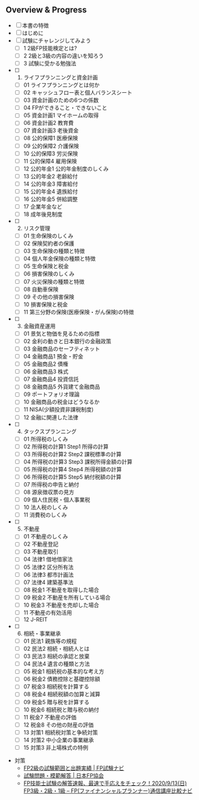 ## Overview & Progress

- [ ] 本書の特徴
- [ ] はじめに
- [ ] 試験にチャレンジしてみよう
  - [ ] 1 2級FP技能検定とは?
  - [ ] 2 2級と3級の内容の違いを知ろう
  - [ ] 3 試験に受かる勉強法
- [ ] 1. ライフプランニングと資金計画
  - [ ] 01 ライフプランニングとは何か
  - [ ] 02 キャッシュフロー表と個人バランスシート
  - [ ] 03 資金計画のための6つの係数
  - [ ] 04 FPができること・できないこと
  - [ ] 05 資金計画1 マイホームの取得
  - [ ] 06 資金計画2 教育費
  - [ ] 07 資金計画3 老後資金
  - [ ] 08 公的保障1 医療保険
  - [ ] 09 公的保障2 介護保険
  - [ ] 10 公的保障3 労災保険
  - [ ] 11 公的保障4 雇用保険
  - [ ] 12 公的年金1 公的年金制度のしくみ
  - [ ] 13 公的年金2 老齢給付
  - [ ] 14 公的年金3 障害給付
  - [ ] 15 公的年金4 遺族給付
  - [ ] 16 公的年金5 併給調整
  - [ ] 17 企業年金など
  - [ ] 18 成年後見制度
- [ ] 2. リスク管理
  - [ ] 01 生命保険のしくみ
  - [ ] 02 保険契約者の保護
  - [ ] 03 生命保険の種類と特徴
  - [ ] 04 個人年金保険の種類と特徴
  - [ ] 05 生命保険と税金
  - [ ] 06 損害保険のしくみ
  - [ ] 07 火災保険の種類と特徴
  - [ ] 08 自動車保険
  - [ ] 09 その他の損害保険
  - [ ] 10 損害保険と税金
  - [ ] 11 第三分野の保険(医療保険・がん保険)の特徴
- [ ] 3. 金融資産運用
  - [ ] 01 景気と物価を見るための指標
  - [ ] 02 金利の動きと日本銀行の金融政策
  - [ ] 03 金融商品のセーフティネット
  - [ ] 04 金融商品1 預金・貯金
  - [ ] 05 金融商品2 債権
  - [ ] 06 金融商品3 株式
  - [ ] 07 金融商品4 投資信託
  - [ ] 08 金融商品5 外貨建て金融商品
  - [ ] 09 ポートフォリオ理論
  - [ ] 10 金融商品の税金はどうなるか
  - [ ] 11 NISA(少額投資非課税制度)
  - [ ] 12 金融に関連した法律
- [ ] 4. タックスプランニング
  - [ ] 01 所得税のしくみ
  - [ ] 02 所得税の計算1 Step1 所得の計算
  - [ ] 03 所得税の計算2 Step2 課税標準の計算
  - [ ] 04 所得税の計算3 Step3 課税所得金額の計算
  - [ ] 05 所得税の計算4 Step4 所得税額の計算
  - [ ] 06 所得税の計算5 Step5 納付税額の計算
  - [ ] 07 所得税の申告と納付
  - [ ] 08 源泉徴収票の見方
  - [ ] 09 個人住民税・個人事業税
  - [ ] 10 法人税のしくみ
  - [ ] 11 消費税のしくみ
- [ ] 5. 不動産
  - [ ] 01 不動産のしくみ
  - [ ] 02 不動産登記
  - [ ] 03 不動産取引
  - [ ] 04 法律1 借地借家法
  - [ ] 05 法律2 区分所有法
  - [ ] 06 法律3 都市計画法
  - [ ] 07 法律4 建築基準法
  - [ ] 08 税金1 不動産を取得した場合
  - [ ] 09 税金2 不動産を所有している場合
  - [ ] 10 税金3 不動産を売却した場合
  - [ ] 11 不動産の有効活用
  - [ ] 12 J-REIT
- [ ] 6. 相続・事業継承
  - [ ] 01 民法1 親族等の規程
  - [ ] 02 民法2 相続・相続人とは
  - [ ] 03 民法3 相続の承認と放棄
  - [ ] 04 民法4 遺言の種類と方法
  - [ ] 05 税金1 相続税の基本的な考え方
  - [ ] 06 税金2 債務控除と基礎控除額
  - [ ] 07 税金3 相続税を計算する
  - [ ] 08 税金4 相続税額の加算と減算
  - [ ] 09 税金5 贈与税を計算する
  - [ ] 10 税金6 相続税と贈与税の納付
  - [ ] 11 税金7 不動産の評価
  - [ ] 12 税金8 その他の財産の評価
  - [ ] 13 対策1 相続税対策と争続対策
  - [ ] 14 対策2 中小企業の事業継承
  - [ ] 15 対策3 非上場株式の特例

- 対策
  - [FP2級の試験範囲と出題実績 | FP試験ナビ](https://fp-navi.jp/fp2/exam-2/)
  - [試験問題・模範解答 | 日本FP協会](https://www.jafp.or.jp/exam/mohan/)
  - [FP技能士試験の解答速報、最速で手応えをチェック！2020/9/13(日) FP3級・2級・1級 – FP(ファイナンシャルプランナー)通信講座比較ナビ](https://fp-get.info/fp-answer-bulletin-2018/)
